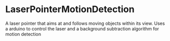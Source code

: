 # LaserPointerMotionDetection
A laser pointer that aims at and follows moving objects within its view. Uses a arduino to control the laser and a background subtraction algorithm for motion detection